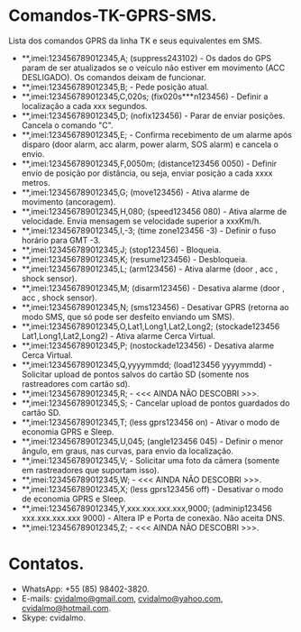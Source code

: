 # Comandos-TK-GPRS-SMS.
Lista dos comandos GPRS da linha TK e seus equivalentes em SMS.
- \**,imei:123456789012345,A; (suppress243102) - Os dados do GPS param de ser atualizados se o veículo não estiver em movimento (ACC DESLIGADO). Os comandos deixam de funcionar.
- \**,imei:123456789012345,B; - Pede posição atual.
- \**,imei:123456789012345,C,020s; (fix020s\***n123456) - Definir a localização a cada xxx segundos.
- \**,imei:123456789012345,D; (nofix123456) - Parar de enviar posições. Cancela o comando "C".
- \**,imei:123456789012345,E; - Confirma recebimento de um alarme após disparo (door alarm, acc alarm, power alarm, SOS alarm) e cancela o envio.
- \**,imei:123456789012345,F,0050m; (distance123456 0050) - Definir envio de posição por distância, ou seja, enviar posição a cada xxxx metros.
- \**,imei:123456789012345,G; (move123456) - Ativa alarme de movimento (ancoragem).
- \**,imei:123456789012345,H,080; (speed123456 080) - Ativa alarme de velocidade. Envia mensagem se velocidade superior a xxxKm/h.
- \**,imei:123456789012345,I,-3; (time zone123456 -3) - Definir o fuso horário para GMT -3.
- \**,imei:123456789012345,J; (stop123456) - Bloqueia.
- \**,imei:123456789012345,K; (resume123456) - Desbloqueia.
- \**,imei:123456789012345,L; (arm123456) - Ativa alarme (door , acc , shock sensor).
- \**,imei:123456789012345,M; (disarm123456) - Desativa alarme (door , acc , shock sensor).
- \**,imei:123456789012345,N; (sms123456) - Desativar GPRS (retorna ao modo SMS, que só pode ser desfeito enviando um SMS).
- \**,imei:123456789012345,O,Lat1,Long1,Lat2,Long2; (stockade123456 Lat1,Long1,Lat2,Long2) - Ativa alarme Cerca Virtual.
- \**,imei:123456789012345,P; (nostockade123456) - Desativa alarme Cerca Virtual.
- \**,imei:123456789012345,Q,yyyymmdd; (load123456 yyyymmdd) - Solicitar upload de pontos salvos do cartão SD (somente nos rastreadores com cartão sd).
- \**,imei:123456789012345,R; - <<< AINDA NÃO DESCOBRI >>>.
- \**,imei:123456789012345,S; - Cancelar upload de pontos guardados do cartão SD.
- \**,imei:123456789012345,T; (less gprs123456 on) - Ativar o modo de economia GPRS e Sleep.
- \**,imei:123456789012345,U,045; (angle123456 045) - Definir o menor ângulo, em graus, nas curvas, para envio da localização.
- \**,imei:123456789012345,V; - Solicitar uma foto da câmera (somente em rastreadores que suportam isso).
- \**,imei:123456789012345,W; - <<< AINDA NÃO DESCOBRI >>>.
- \**,imei:123456789012345,X; (less gprs123456 off) - Desativar o modo de economia GPRS e Sleep.
- \**,imei:123456789012345,Y,xxx.xxx.xxx.xxx,9000; (adminip123456 xxx.xxx.xxx.xxx 9000) - Altera IP e Porta de conexão. Não aceita DNS.
- \**,imei:123456789012345,Z; - <<< AINDA NÃO DESCOBRI >>>.

# Contatos.
* WhatsApp: +55 (85) 98402-3820.
* E-mails: cvidalmo@gmail.com, cvidalmo@yahoo.com, cvidalmo@hotmail.com.
* Skype: cvidalmo.

